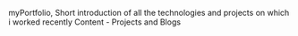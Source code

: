 myPortfolio,
Short introduction of all the technologies and projects on which i worked recently 
Content - Projects and Blogs